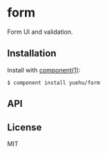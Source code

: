 
# form

  Form UI and validation.

## Installation

  Install with [component(1)](http://component.io):

    $ component install yuehu/form

## API



## License

  MIT
